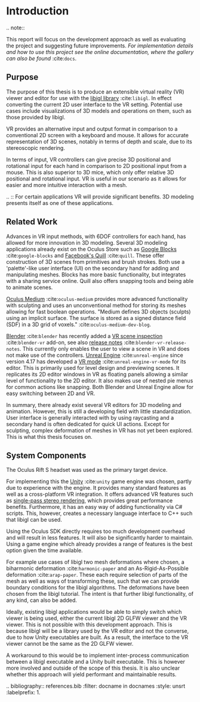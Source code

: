 # Introduction

.. note::

   This report will focus on the development approach as well as evaluating the project and suggesting future improvements. *For implementation details and how to use this project see the online documentation, where the gallery can also be found* :cite:`docs`.

## Purpose

The purpose of this thesis is to produce an extensible virtual reality (VR) viewer and editor for use with the [libigl library](https://libigl.github.io/) :cite:`libigl`. In effect converting the current 2D user interface to the VR setting. Potential use cases include visualizations of 3D models and operations on them, such as those provided by libigl. 

VR provides an alternative input and output format in comparison to a conventional 2D screen with a keyboard and mouse. It allows for accurate representation of 3D scenes, notably in terms of depth and scale, due to its stereoscopic rendering.

In terms of input, VR controllers can give precise 3D positional and rotational input for each hand in comparison to 2D positional input from a mouse. This is also superior to 3D mice, which only offer relative 3D positional and rotational input. VR is useful in our scenario as it allows for easier and more intuitive interaction with a mesh. 

.. :: For certain applications VR will provide significant benefits. 3D modeling presents itself as one of these applications.

## Related Work

Advances in VR input methods, with 6DOF controllers for each hand, has allowed for more innovation in 3D modeling. Several 3D modeling applications already exist on the Oculus Store such as [Google Blocks](https://arvr.google.com/blocks/) :cite:`google-blocks` and [Facebook's Quill](https://quill.fb.com/) :cite:`quill`. These offer construction of 3D scenes from primitives and brush strokes. Both use a 'palette'-like user interface (UI) on the secondary hand for adding and manipulating meshes. Blocks has more basic functionality, but integrates with a sharing service online. Quill also offers snapping tools and being able to animate scenes. 

[Oculus Medium](https://www.oculus.com/medium/) :cite:`oculus-medium` provides more advanced functionality with sculpting and uses an unconventional method for storing its meshes allowing for fast boolean operations. "Medium defines 3D objects (sculpts) using an implicit surface. The surface is stored as a signed distance field (SDF) in a 3D grid of voxels." :cite:`oculus-medium-dev-blog`.

[Blender](https://www.blender.org/) :cite:`blender` has recently added a [VR scene inspection](https://docs.blender.org/manual/en/dev/addons/3d_view/vr_scene_inspection.html) :cite:`blender-vr` add-on, see also [release notes](https://wiki.blender.org/wiki/Reference/Release_Notes/2.83/Virtual_Reality) :cite:`blender-vr-release-notes`. This currently only enables the user to view a scene in VR and does not make use of the controllers. [Unreal Engine](https://www.unrealengine.com/) :cite:`unreal-engine` since version 4.17 has developed a [VR mode](https://docs.unrealengine.com/en-US/Engine/Editor/VR/index.html) :cite:`unreal-engine-vr-mode` for its editor. This is primarily used for level design and previewing scenes. It replicates its 2D editor windows in VR as floating panels allowing a similar level of functionality to the 2D editor. It also makes use of nested pie menus for common actions like snapping. Both Blender and Unreal Engine allow for easy switching between 2D and VR. 

In summary, there already exist several VR editors for 3D modeling and animation. However, this is still a developing field with little standardization. User interface is generally interacted with by using raycasting and a secondary hand is often dedicated for quick UI actions. Except for sculpting, complex deformation of meshes in VR has not yet been explored. This is what this thesis focuses on.

## System Components

The Oculus Rift S headset was used as the primary target device. 

For implementing this the [Unity](https://unity.com/) :cite:`unity` game engine was chosen, partly due to experience with the engine. It provides many standard features as well as a cross-platform VR integration. It offers advanced VR features such as [single-pass stereo rendering](https://docs.unity3d.com/Manual/SinglePassStereoRendering.html), which provides great performance benefits. Furthermore, it has an easy way of adding functionality via C# scripts. This, however, creates a necessary language interface to C++ such that libigl can be used. 

Using the Oculus SDK directly requires too much development overhead and will result in less features. It will also be significantly harder to maintain. Using a game engine which already provides a range of features is the best option given the time available.

For example use cases of libigl two mesh deformations where chosen, a biharmonic deformation :cite:`harmonic-paper` and an As-Rigid-As-Possible deformation :cite:`arap-paper`. These each require selection of parts of the mesh as well as ways of transforming these, such that we can provide boundary conditions for the libigl algorithms. The deformations have been chosen from the libigl tutorial. The intent is that further libigl functionality, of any kind, can also be added. 

Ideally, existing libigl applications would be able to simply switch which viewer is being used, either the current libigl 2D GLFW viewer and the VR viewer. This is not possible with this development approach. This is because libigl will be a library used by the VR editor and not the converse, due to how Unity executables are built. As a result, the interface to the VR viewer cannot be the same as the 2D GLFW viewer.

A workaround to this would be to implement inter-process communication between a libigl executable and a Unity built executable. This is however more involved and outside of the scope of this thesis. It is also unclear whether this approach will yield performant and maintainable results. 

.. bibliography:: references.bib
   :filter: docname in docnames
   :style: unsrt
   :labelprefix: 1.
